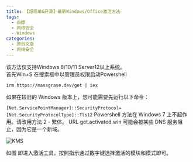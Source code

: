 ```yaml
---
title: 【超简单&开源】最新Windows/Office激活方法
tags:
  - 白嫖
  - 网络安全
  - Windows
categories:
  - 原创文章
  - 网络安全
---
```


该方法仅支持Windows 8/10/11 Server12以上系统。<BR>
首先Win+S 在搜索框中以管理员权限启动Powershell<BR>

```
irm https://massgrave.dev/get | iex
```
如果在较旧的 Windows 版本上，您可能需要先运行以下命令：

`[Net.ServicePointManager]::SecurityProtocol=[Net.SecurityProtocolType]::Tls12`
Powershell 方法在 Windows 7 上不起作用。请改用方法 2 - 繁体。
URL get.activated.win 可能会被某些 DNS 服务阻止，因为它是一个新域。

![KMS](../img/KMS.png)

如图 即进入激活工具，按照指示通过数字键选择激活的模块和模式即可。
